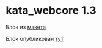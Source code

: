 # kata_webcore 1.3

Блок из [макета](https://www.figma.com/file/bZw1N2Q11xjRlRZWgpN74I/Block4)

Блок опубликован [тут](https://kata.temp.m1w.ru/)
